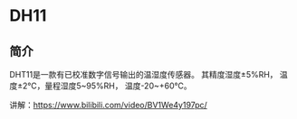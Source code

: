 # DH11

## 简介
DHT11是一款有已校准数字信号输出的温湿度传感器。 其精度湿度±5%RH， 温度±2℃，量程湿度5~95%RH， 温度-20~+60℃。


讲解：<https://www.bilibili.com/video/BV1We4y197pc/>


